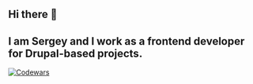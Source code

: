 ## Hi there 👋

## I am Sergey and I work as a frontend developer for Drupal-based projects.

[![Codewars](https://www.codewars.com/users/Serg8/badges/large)](https://www.codewars.com/users/Serg8)

<!--
**sergeykulchytski/sergeykulchytski** is a ✨ _special_ ✨ repository because its `README.md` (this file) appears on your GitHub profile.

Here are some ideas to get you started:

- 🔭 I’m currently working on ...
- 🌱 I’m currently learning ...
- 👯 I’m looking to collaborate on ...
- 🤔 I’m looking for help with ...
- 💬 Ask me about ...
- 📫 How to reach me: ...
- 😄 Pronouns: ...
- ⚡ Fun fact: ...
-->
